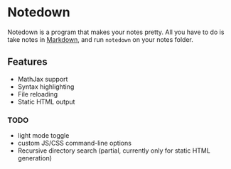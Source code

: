 # Notedown

Notedown is a program that makes your notes pretty. All you have to do is take notes in [Markdown](https://www.markdownguide.org), and run `notedown` on your notes folder.

## Features

- MathJax support
- Syntax highlighting
- File reloading
- Static HTML output

### TODO

- light mode toggle
- custom JS/CSS command-line options
- Recursive directory search (partial, currently only for static HTML generation)